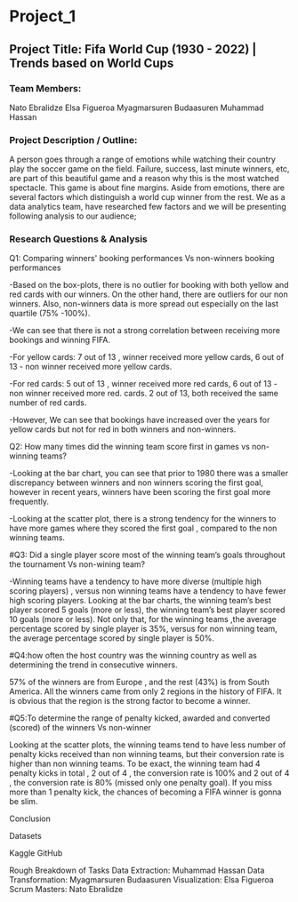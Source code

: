 # Project_1

## Project Title: Fifa World Cup (1930 - 2022) | Trends based on World Cups

### Team Members:
Nato Ebralidze
Elsa Figueroa
Myagmarsuren Budaasuren
Muhammad Hassan

### Project Description / Outline:
A person goes through a range of emotions while watching their country play the soccer game on the field. Failure, success, last minute winners, etc, are part of this beautiful game and a reason why this is the most watched spectacle. This game is about fine margins. Aside from emotions, there are several factors which distinguish a world cup winner from the rest. We as a data analytics team, have researched few factors and we will be presenting following analysis to our audience; 

### Research Questions & Analysis

Q1: Comparing winners' booking performances Vs non-winners booking performances

-Based on the box-plots, there is no outlier for booking with both yellow and red cards with our winners. On the other hand, there are outliers for our non winners. Also, non-winners data is more spread out especially on the last quartile (75% -100%).

-We can see that there is not a strong correlation between receiving more bookings and winning FIFA.

-For yellow cards: 7 out of 13 , winner received more yellow cards, 6 out of 13 - non winner received more yellow cards.

-For red cards: 5 out of 13 , winner received more red cards, 6 out of 13 - non winner received more red. cards. 2 out of 13, both received the same number of red cards.

-However, We can see that bookings have increased over the years for yellow cards but not for red in both winners and non-winners. 


Q2: How many times did the winning team score first in games vs non-winning teams?

-Looking at the bar chart, you can see that prior to 1980 there was a smaller discrepancy between winners and non winners scoring the first goal, however in recent years, winners have been scoring the first goal more frequently.

-Looking at the scatter plot, there is a strong tendency for the winners to have more games where they scored the first goal , compared to the non winning teams. 

#Q3: Did a single player score most of the winning team’s goals throughout the tournament Vs non-wining team?

-Winning teams have a tendency to have more diverse (multiple high scoring players) , versus non winning teams have a tendency to have fewer high scoring players. Looking at the bar charts, the winning team’s best player scored 5 goals (more or less), the winning team’s best player scored 10 goals (more or less). Not only that, for the winning teams ,the average percentage scored by single player is 35%, versus for non winning team, the average percentage scored by single player is 50%. 

#Q4:how often the host country was the winning country as well as determining the trend in consecutive winners.


57% of the winners are from Europe , and the rest (43%) is from South America. All the winners came from only 2 regions in the history of FIFA. It is obvious that the region is the strong factor to become a winner.

#Q5:To determine the range of penalty kicked, awarded and converted (scored) of the winners Vs non-winner

Looking at the scatter plots, the winning teams tend to have less number of penalty kicks received than non winning teams, but their conversion rate is higher than non winning teams.
To be exact, the winning team had 4 penalty kicks in total , 2 out of 4 , the conversion rate is 100% and 2 out of 4 , the conversion rate is 80% (missed only one penalty goal). If you miss more than 1 penalty kick, the chances of becoming a FIFA winner is gonna be slim.


Conclusion





Datasets 

Kaggle
GitHub

Rough Breakdown of Tasks
Data Extraction: Muhammad Hassan
Data Transformation: Myagmarsuren Budaasuren
Visualization: Elsa Figueroa
Scrum Masters: Nato Ebralidze
